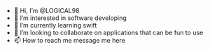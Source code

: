 - 👋 Hi, I’m @LOGICAL98
- 👀 I’m interested in software developing
- 🌱 I’m currently learning swift 
- 💞️ I’m looking to collaborate on applications that can be fun to use 
- 📫 How to reach me message me here

<!---
LOGICAL98/LOGICAL98 is a ✨ special ✨ repository because its `README.md` (this file) appears on your GitHub profile.
You can click the Preview link to take a look at your changes.
--->
